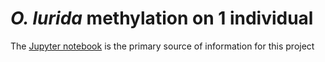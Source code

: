 # _O. lurida_ methylation on 1 individual  

The [Jupyter notebook](https://github.com/laurahspencer/546-Bioinformatics/blob/master/Ostrea-Methylation/notebooks/DNA%20Methylation%20in%20Ostrea%20Lurida.ipynb) is the primary source of information for this project 
